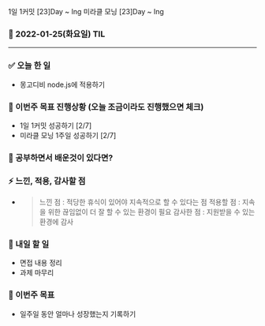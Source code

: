 1일 1커밋 [23]Day ~ Ing
미라클 모닝 [23]Day ~ Ing

### 📆 2022-01-25(화요일) TIL

---

### ✅ 오늘 한 일

- 몽고디비 node.js에 적용하기

### 🐎 이번주 목표 진행상황 (오늘 조금이라도 진행했으면 체크)

- 1일 1커밋 성공하기 [2/7]
- 미라클 모닝 1주일 성공하기 [2/7]

### 🤔 공부하면서 배운것이 있다면?

### ⚡ 느낀, 적용, 감사할 점

- > 느낀 점 : 적당한 휴식이 있어야 지속적으로 할 수 있다는 점
  > 적용할 점 : 지속을 위한 끊임없이 더 잘 할 수 있는 환경이 필요
  > 감사한 점 : 지원받을 수 있는 환경에 감사

### 🚀 내일 할 일

- 면접 내용 정리
- 과제 마무리

### 🎯 이번주 목표

- 일주일 동안 얼마나 성장했는지 기록하기
